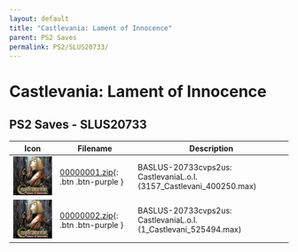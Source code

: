 ```yaml
---
layout: default
title: "Castlevania: Lament of Innocence"
parent: PS2 Saves
permalink: PS2/SLUS20733/
---
```

# Castlevania: Lament of Innocence

## PS2 Saves - SLUS20733

| Icon | Filename | Description |
|------|----------|-------------|
| ![Castlevania: Lament of Innocence](icon0.png) | [00000001.zip](00000001.zip){: .btn .btn-purple } | BASLUS-20733cvps2us: CastlevaniaL.o.I. (3157_Castlevani_400250.max) |
| ![Castlevania: Lament of Innocence](icon0.png) | [00000002.zip](00000002.zip){: .btn .btn-purple } | BASLUS-20733cvps2us: CastlevaniaL.o.I. (1_Castlevani_525494.max) |
